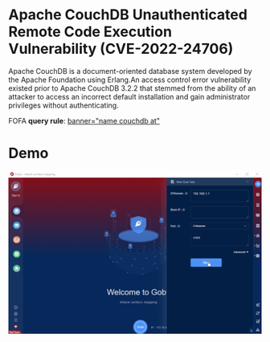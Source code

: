 
# Apache CouchDB Unauthenticated Remote Code Execution Vulnerability (CVE-2022-24706)

Apache CouchDB is a document-oriented database system developed by the Apache Foundation using Erlang.An access control error vulnerability existed prior to Apache CouchDB 3.2.2 that stemmed from the ability of an attacker to access an incorrect default installation and gain administrator privileges without authenticating.

FOFA **query rule**: [banner="name couchdb at"](https://fofa.info/result?qbase64=YmFubmVyPSJuYW1lIGNvdWNoZGIgYXQi)

# Demo

![Apache_CouchDB_Unauthenticated_Remote_Code_Execution_Vulnerability](Apache_CouchDB_Unauthenticated_Remote_Code_Execution_Vulnerability.gif)
